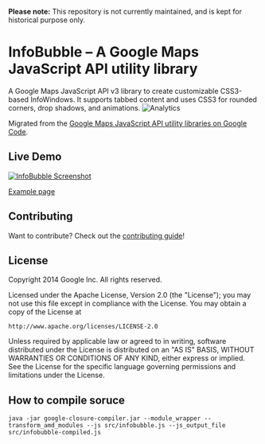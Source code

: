 **Please note:** This repository is not currently maintained, and is kept for historical purpose only.

InfoBubble – A Google Maps JavaScript API utility library
==============

A Google Maps JavaScript API v3 library to create customizable CSS3-based InfoWindows. It supports tabbed content and uses CSS3 for rounded corners, drop shadows, and animations.
![Analytics](https://maps-ga-beacon.appspot.com/UA-12846745-20/js-info-bubble/readme?pixel)

Migrated from the [Google Maps JavaScript API utility libraries on Google Code](https://code.google.com/p/google-maps-utility-library-v3/).

## Live Demo

[![InfoBubble Screenshot](https://googlemaps.github.io/js-info-bubble/screenshot.png)](https://googlemaps.github.io/js-info-bubble/examples/example.html)

[Example page](https://googlemaps.github.io/js-info-bubble/examples/example.html)

## Contributing

Want to contribute? Check out the [contributing guide](CONTRIBUTING.md)!

## License

Copyright 2014 Google Inc. All rights reserved.

Licensed under the Apache License, Version 2.0 (the "License");
you may not use this file except in compliance with the License.
You may obtain a copy of the License at

    http://www.apache.org/licenses/LICENSE-2.0

Unless required by applicable law or agreed to in writing, software
distributed under the License is distributed on an "AS IS" BASIS,
WITHOUT WARRANTIES OR CONDITIONS OF ANY KIND, either express or implied.
See the License for the specific language governing permissions and
limitations under the License.

## How to compile soruce
```
java -jar google-closure-compiler.jar --module_wrapper --transform_amd_modules --js src/infobubble.js --js_output_file src/infobubble-compiled.js
```   
